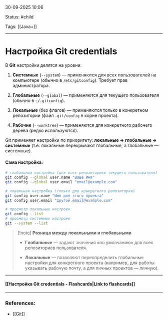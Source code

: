 
30-09-2025 10:06

Status: #child

Tags: [[Java+]]

---
# Настройка Git credentials


В **Git** настройки делятся на уровни:

1. **Системные** (`--system`) — применяются для всех пользователей на компьютере (обычно в `/etc/gitconfig`). Требует прав администратора.
    
2. **Глобальные** (`--global`) — применяются для текущего пользователя (обычно в `~/.gitconfig`).
    
3. **Локальные** (без флагов) — применяются только в конкретном репозитории (файл `.git/config` в корне проекта).
    
4. **Рабочие** (`--worktree`) — применяются для конкретного рабочего дерева (редко используются).
    

Git применяет настройки по приоритету: **локальные → глобальные → системные** (т.е. локальные перекрывают глобальные, а глобальные — системные).

#### Сама настройка:

```bash
# глобальная настройка (для всех репозиториев текущего пользователя)
git config --global user.name "Ваше Имя"
git config --global user.email "email@example.com"

# локальная настройка (только для конкретного репозитория)
git config user.name "Имя для этого проекта"
git config user.email "другой.email@example.com"

# просмотр локальных настроек
git config --list
# просмотр системных настроек
git --system --list
```

> [!note] **Разница между локальными и глобальными**
>- **Глобальные** — задают значения «по умолчанию» для всех репозиториев пользователя.
   > 
>- **Локальные** — позволяют переопределить глобальные настройки для конкретного проекта (например, для работы указывать рабочую почту, а для личных проектов — личную).


----
#### [[Настройка Git credentials - Flashcards|Link to flashcards]]



---
### References:

- [[Git]]